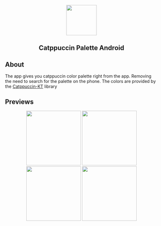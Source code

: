 <div align="center">
  <img height="100" src="https://github.com/lighttigerXIV/catppuccin-palette-android/assets/35658492/e5dac2dd-cc65-4d3a-9da5-3a3e0499057b">
  
  ## Catppuccin Palette Android
</div>

## About
The app gives you catppuccin color palette right from the app. Removing the need to search for the palette on the phone. The colors are provided by the [Catppuccin-KT](https://github.com/lighttigerXIV/catppuccin-kt) library

## Previews

<div align="center">
  <img width="180" src="https://github.com/lighttigerXIV/catppuccin-palette-android/assets/35658492/294178f1-0b81-488c-aa8e-9d8dad6c3c04">
  <img width="180" src="https://github.com/lighttigerXIV/catppuccin-palette-android/assets/35658492/7c44730c-a49b-4fba-8d6b-ce1241ec1cb1">
  <img width="180" src="https://github.com/lighttigerXIV/catppuccin-palette-android/assets/35658492/476861a3-8dfb-4d5c-bd39-2d689ec75c1c">
  <img width="180" src="https://github.com/lighttigerXIV/catppuccin-palette-android/assets/35658492/58860e8f-aa3b-4bd7-983b-2ed39bb2dbd3">
</div>
